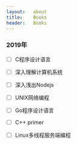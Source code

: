 ```yaml
---
layout:   about
title:    Books
header:   Books
---
```


### 2019年


- [ ] C程序设计语言

- [ ] 深入理解计算机系统

- [ ] 深入浅出Nodejs

- [ ] UNIX网络编程

- [ ] Go程序设计语言

- [ ] C++ primer

- [ ] Linux多线程服务端编程
